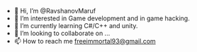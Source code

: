 - 👋 Hi, I’m @RavshanovMaruf
- 👀 I’m interested in Game development and in game hacking. 
- 🌱 I’m currently learning C#/C++ and unity.
- 💞️ I’m looking to collaborate on ...
- 📫 How to reach me freeimmortal93@gmail.com

<!---
RavshanovMaruf/RavshanovMaruf is a ✨ special ✨ repository because its `README.md` (this file) appears on your GitHub profile.
You can click the Preview link to take a look at your changes.
--->
